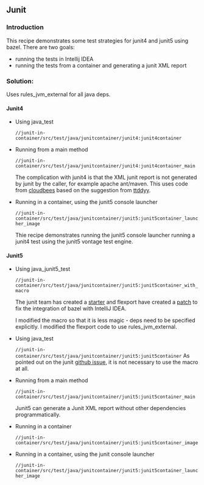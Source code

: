 Junit
-----
### Introduction
This recipe demonstrates some test strategies for junit4 and junit5 using bazel.  There are two 
goals:
* running the tests in Intellij IDEA 
* running the tests from a container and generating a junit XML report

### Solution:

Uses rules_jvm_external for all java deps.
  
#### Junit4
* Using java_test 

    ```//junit-in-container/src/test/java/junitcontainer/junit4:junit4container ```

* Running from a main method

    ```//junit-in-container/src/test/java/junitcontainer/junit4:junit4container_main```
    
    The complication with junit4 is that the XML junit report is not generated by junit by the
     caller, for example apache ant/maven.  This uses code from [cloudbees](https://github.com/cloudbees/junit-standalone-runner)
     based on the suggestion from [ttddyy](http://ttddyy.github.io/generate-junit-xml-report-from-junitcore/).

* Running in a container, using the junit5 console launcher

    ```//junit-in-container/src/test/java/junitcontainer/junit5:junit5container_launcher_image```
    
    Thie recipe demonstrates running the junit5 console launcher running a junit4 test using the
     junit5 vontage test engine. 
      
#### Junit5
* Using java_junit5_test

    ```//junit-in-container/src/test/java/junitcontainer/junit5:junit5container_with_macro```
    
    The junit team has created a [starter](https://github.com/junit-team/junit5-samples/blob/main/junit5-jupiter-starter-bazel/junit5.bzl)
     and flexport have created a [patch]( https://flexport.engineering/connecting-bazel-and-junit5-by-transforming-arguments-46440c6ea068) 
     to fix the integration of bazel with IntelliJ IDEA.

    I modified the macro so that it is less magic - deps need to be specified explicitly.
    I modified the flexport code to use rules_jvm_external. 
             
* Using java_test

    ```//junit-in-container/src/test/java/junitcontainer/junit5:junit5container```
    As pointed out on the junit [github issue](https://github.com/bazelbuild/bazel/issues/6681), it
    is not necessary to use the macro at all.
    
* Running from a main method

    ```//junit-in-container/src/test/java/junitcontainer/junit5:junit5container_main``` 
     
     Junit5 can generate a Junit XML report without other dependencies programmatically.

* Running in a container

    ```//junit-in-container/src/test/java/junitcontainer/junit5:junit5container_image``` 
     
* Running in a container, using the junit console launcher

    ```//junit-in-container/src/test/java/junitcontainer/junit5:junit5container_launcher_image``` 
